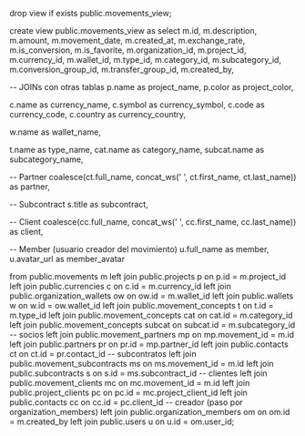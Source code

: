drop view if exists public.movements_view;

create view public.movements_view as
select
  m.id,
  m.description,
  m.amount,
  m.movement_date,
  m.created_at,
  m.exchange_rate,
  m.is_conversion,
  m.is_favorite,
  m.organization_id,
  m.project_id,
  m.currency_id,
  m.wallet_id,
  m.type_id,
  m.category_id,
  m.subcategory_id,
  m.conversion_group_id,
  m.transfer_group_id,
  m.created_by,

  -- JOINs con otras tablas
  p.name as project_name,
  p.color as project_color,

  c.name as currency_name,
  c.symbol as currency_symbol,
  c.code as currency_code,
  c.country as currency_country,

  w.name as wallet_name,

  t.name as type_name,
  cat.name as category_name,
  subcat.name as subcategory_name,

  -- Partner
  coalesce(ct.full_name, concat_ws(' ', ct.first_name, ct.last_name)) as partner,

  -- Subcontract
  s.title as subcontract,

  -- Client
  coalesce(cc.full_name, concat_ws(' ', cc.first_name, cc.last_name)) as client,

  -- Member (usuario creador del movimiento)
  u.full_name as member,
  u.avatar_url as member_avatar

from public.movements m
left join public.projects p
  on p.id = m.project_id
left join public.currencies c
  on c.id = m.currency_id
left join public.organization_wallets ow
  on ow.id = m.wallet_id
left join public.wallets w
  on w.id = ow.wallet_id
left join public.movement_concepts t
  on t.id = m.type_id
left join public.movement_concepts cat
  on cat.id = m.category_id
left join public.movement_concepts subcat
  on subcat.id = m.subcategory_id
-- socios
left join public.movement_partners mp
  on mp.movement_id = m.id
left join public.partners pr
  on pr.id = mp.partner_id
left join public.contacts ct
  on ct.id = pr.contact_id
-- subcontratos
left join public.movement_subcontracts ms
  on ms.movement_id = m.id
left join public.subcontracts s
  on s.id = ms.subcontract_id
-- clientes
left join public.movement_clients mc
  on mc.movement_id = m.id
left join public.project_clients pc
  on pc.id = mc.project_client_id
left join public.contacts cc
  on cc.id = pc.client_id
-- creador (paso por organization_members)
left join public.organization_members om
  on om.id = m.created_by
left join public.users u
  on u.id = om.user_id;

